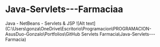 # Java-Servlets---Farmaciaa
Java - NetBeans - Servlets &amp; JSP
![Alt text](C:\Users\gonza\OneDrive\Escritorio\Programacion\PROGRAMACION-AsusDuo-Gonzalo\Portfolios\GitHub Servlets Farmacia\Java-Servlets---Farmacia)
